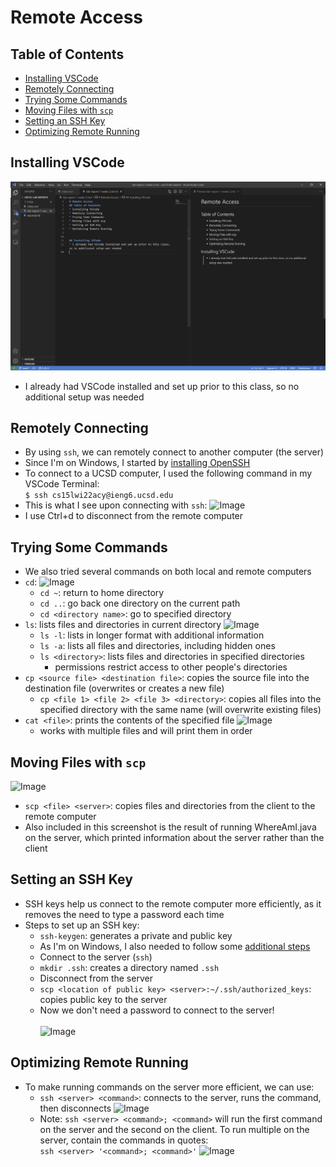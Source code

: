 # Remote Access
## Table of Contents
* [Installing VSCode](#installing-vscode)
* [Remotely Connecting](#remotely-connecting)
* [Trying Some Commands](#trying-some-commands)
* [Moving Files with `scp`](#moving-files-with-scp)
* [Setting an SSH Key](#setting-an-ssh-key)
* [Optimizing Remote Running](#optimizing-remote-running)


## Installing VSCode
![Image](./lr1im/ss2.png)
* I already had VSCode installed and set up prior to this class, so no additional setup was needed

## Remotely Connecting
* By using `ssh`, we can remotely connect to another computer (the server)
* Since I'm on Windows, I started by [installing OpenSSH](https://docs.microsoft.com/en-us/windows-server/administration/openssh/openssh_install_firstuse)
* To connect to a UCSD computer, I used the following command in my VSCode Terminal: \
        ```
        $ ssh cs15lwi22acy@ieng6.ucsd.edu
        ```
* This is what I see upon connecting with `ssh`:
![Image](https://cdn.discordapp.com/attachments/487122748162834432/931702943265202256/ss3.PNG)
* I use Ctrl+d to disconnect from the remote computer

## Trying Some Commands
* We also tried several commands on both local and remote computers
* `cd`:
    ![Image](https://media.discordapp.net/attachments/487122748162834432/931702943919534200/ss5.PNG)
    * `cd ~`: return to home directory
    * `cd ..`: go back one directory on the current path
    * `cd <directory name>`: go to specified directory
* `ls`: lists files and directories in current directory
    ![Image](https://media.discordapp.net/attachments/487122748162834432/931702943667847198/ss4.PNG)
    * `ls -l`: lists in longer format with additional information
    * `ls -a`: lists all files and directories, including hidden ones
    * `ls <directory>`: lists files and directories in specified directories
        * permissions restrict access to other people's directories
* `cp <source file> <destination file>`: copies the source file into the destination file (overwrites or creates a new file)
    * `cp <file 1> <file 2> <file 3> <directory>`: copies all files into the specified directory with the same name (will overwrite existing files)
* `cat <file>`: prints the contents of the specified file
    ![Image](https://media.discordapp.net/attachments/487122748162834432/931702944133439539/ss6.PNG)
    * works with multiple files and will print them in order
    
## Moving Files with `scp`
![Image](https://media.discordapp.net/attachments/487122748162834432/931702944347332718/ss7.PNG?width=1763&height=836)
* `scp <file> <server>`: copies files and directories from the client to the remote computer
* Also included in this screenshot is the result of running WhereAmI.java on the server, which printed information about the server rather than the client

## Setting an SSH Key
* SSH keys help us connect to the remote computer more efficiently, as it removes the need to type a password each time
* Steps to set up an SSH key:
    * `ssh-keygen`: generates a private and public key
    * As I'm on Windows, I also needed to follow some [additional steps](https://docs.microsoft.com/en-us/windows-server/administration/openssh/openssh_keymanagement#user-key-generation)
    * Connect to the server (`ssh`)
    * `mkdir .ssh`: creates a directory named `.ssh`
    * Disconnect from the server
    * `scp <location of public key> <server>:~/.ssh/authorized_keys`: copies public key to the server
    * Now we don't need a password to connect to the server!
    \
    \
    ![Image](https://media.discordapp.net/attachments/487122748162834432/931702944615772210/ss8.PNG)


## Optimizing Remote Running
* To make running commands on the server more efficient, we can use:
    * `ssh <server> <command>`: connects to the server, runs the command, then disconnects
    ![Image](https://media.discordapp.net/attachments/487122748162834432/931702944859033630/ss9.PNG)
    * Note: `ssh <server> <command>; <command>` will run the first command on the server and the second on the client. To run multiple on the server, contain the commands in quotes: \
    `ssh <server> '<command>; <command>'`
    ![Image](https://media.discordapp.net/attachments/487122748162834432/931702945215574096/ss10.PNG)